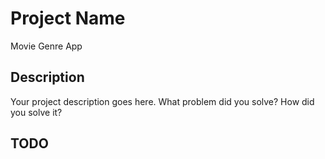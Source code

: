 # Project Name
Movie Genre App


## Description

Your project description goes here. What problem did you solve? How did you solve it?



## TODO

